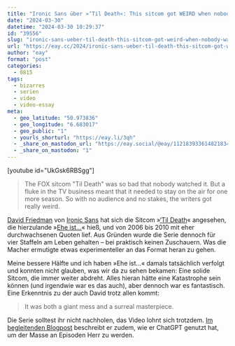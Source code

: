 ```yaml
---
title: "Ironic Sans über »‘Til Death«: This sitcom got WEIRD when nobody watched it"
date: "2024-03-30"
datetime: "2024-03-30 10:29:37"
id: "39556"
slug: "ironic-sans-ueber-til-death-this-sitcom-got-weird-when-nobody-watched-it"
url: "https://eay.cc/2024/ironic-sans-ueber-til-death-this-sitcom-got-weird-when-nobody-watched-it/"
author: "eay"
format: "post"
categories:
  - 0815
tags:
  - bizarres
  - serien
  - video
  - video-essay
meta:
  - geo_latitude: "50.973836"
  - geo_longitude: "6.683017"
  - geo_public: "1"
  - yourls_shorturl: "https://eay.li/3qh"
  - _share_on_mastodon_url: "https://eay.social/@eay/112183933614821834"
  - _share_on_mastodon: "1"
---
```


\[youtube id="UkGsk6RBSgg"\]

> The FOX sitcom "Til Death" was so bad that nobody watched it. But a fluke in the TV business meant that it needed to stay on the air for one more season. So with no audience and no stakes, the writers got really weird.

[David Friedman](https://mastodon.social/@ironicsans) von [Ironic Sans](https://www.ironicsans.com/) hat sich die Sitcom »[‘Til Death](https://en.wikipedia.org/wiki/'Til_Death)« angesehen, die hierzulande »[Ehe ist…](https://de.wikipedia.org/wiki/Ehe_ist%E2%80%A6)« hieß, und von 2006 bis 2010 mit eher durchwachsenen Quoten lief. Aus Gründen wurde die Serie dennoch für vier Staffeln am Leben gehalten – bei praktisch keinen Zuschauern. Was die Macher ermutigte etwas experimenteller an das Format heran zu gehen.

Meine bessere Hälfte und ich haben »Ehe ist…« damals tatsächlich verfolgt und konnten nicht glauben, was wir da zu sehen bekamen: Eine solide Sitcom, die immer weiter abdreht. Alles hieran hätte eine Katastrophe sein können (und irgendwie war es das auch), aber dennoch war es fantastisch. Eine Erkenntnis zu der auch David trotz allen kommt:

> It was both a giant mess and a surreal masterpiece.

Die Serie solltest ihr nicht nachholen, das Video lohnt sich trotzdem. [Im begleitenden Blogpost](https://ironicsans.beehiiv.com/p/researching-old-sitcom-ai) beschreibt er zudem, wie er ChatGPT genutzt hat, um der Masse an Episoden Herr zu werden.
